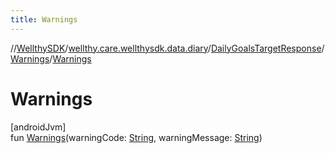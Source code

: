 ```yaml
---
title: Warnings
---
```

//[WellthySDK](../../../../index.html)/[wellthy.care.wellthysdk.data.diary](../../index.html)/[DailyGoalsTargetResponse](../index.html)/[Warnings](index.html)/[Warnings](-warnings.html)



# Warnings



[androidJvm]\
fun [Warnings](-warnings.html)(warningCode: [String](https://kotlinlang.org/api/latest/jvm/stdlib/kotlin/-string/index.html), warningMessage: [String](https://kotlinlang.org/api/latest/jvm/stdlib/kotlin/-string/index.html))




